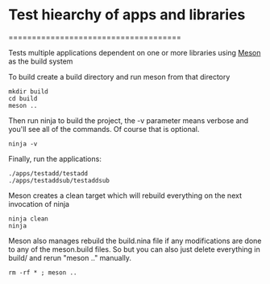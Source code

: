 # Test hiearchy of apps and libraries
=====================================

Tests multiple applications dependent on one or more libraries
using [Meson](https://github.com/mesonbuild/meson) as the build system

To build create a build directory and run meson from that directory
```
mkdir build
cd build
meson ..
```

Then run ninja to build the project, the -v parameter
means verbose and you'll see all of the commands. Of
course that is optional.
```
ninja -v
```

Finally, run the applications:
```
./apps/testadd/testadd
./apps/testaddsub/testaddsub
```

Meson creates a clean target which will rebuild everything on the next
invocation of ninja
```
ninja clean
ninja
```

Meson also manages rebuild the build.nina file if any modifications
are done to any of the meson.build files. So but you can also just
delete everything in build/ and rerun "meson .." manually.

```
rm -rf * ; meson ..
```


